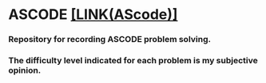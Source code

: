 # ASCODE [[LINK(AScode)]](http://ascode.org/)
### Repository for recording ASCODE problem solving.
### The difficulty level indicated for each problem is my subjective opinion. 
